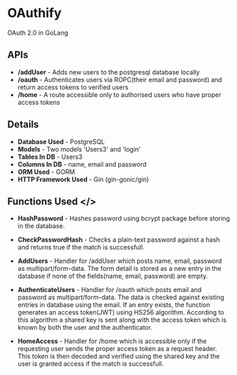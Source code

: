 # OAuthify

OAuth 2.0 in GoLang

## APIs

- **/addUser** - Adds new users to the postgresql database locally
- **/oauth** - Authenticates users via ROPC(their email and password) and return access tokens to verified users
- **/home** - A route accessible only to authorised users who have proper access tokens

## Details

- **Database Used** - PostgreSQL
- **Models** - Two models 'Users3' and 'login'
- **Tables In DB** - Users3
- **Columns In DB** - name, email and password
- **ORM Used** - GORM
- **HTTP Framework Used** - Gin (gin-gonic/gin)

<!-- ## Code

... -->

## Functions Used </>

- **HashPassword** - Hashes password using bcrypt package before storing in the database.

- **CheckPasswordHash** - Checks a plain-text password against a hash and returns true if the match is successfull.

- **AddUsers** - Handler for /addUser which posts name, email, password as multipart/form-data. The form detail is stored as a new entry in the database if none of the fields(name, email, password) are empty.

- **AuthenticateUsers** - Handler for /oauth which posts email and password as multipart/form-data. The data is checked against existing entries in database using the email. If an entry exists, the function generates an access token(JWT) using HS256 algorithm. According to this algorithm a shared key is sent along with the access token which is known by both the user and the authenticator.

- **HomeAccess** - Handler for /home which is accessible only if the requesting user sends the proper access token as a request header. This token is then decoded and verified using the shared key and the user is granted access if the match is successfull.

<!-- ### Prerequisites

What things you need to install the software and how to install them

```
Give examples
```

### Installing

A step by step series of examples that tell you how to get a development env running

Say what the step will be

```
Give the example
```

And repeat

```
until finished
```

End with an example of getting some data out of the system or using it for a little demo -->

<!-- ## Running the tests

Explain how to run the automated tests for this system

### Break down into end to end tests

Explain what these tests test and why

```
Give an example
```

### And coding style tests

Explain what these tests test and why

```
Give an example
```

## Deployment

Add additional notes about how to deploy this on a live system

## Built With

- [Dropwizard](http://www.dropwizard.io/1.0.2/docs/) - The web framework used
- [Maven](https://maven.apache.org/) - Dependency Management
- [ROME](https://rometools.github.io/rome/) - Used to generate RSS Feeds

## Contributing

Please read [CONTRIBUTING.md](https://gist.github.com/PurpleBooth/b24679402957c63ec426) for details on our code of conduct, and the process for submitting pull requests to us.

## Versioning

We use [SemVer](http://semver.org/) for versioning. For the versions available, see the [tags on this repository](https://github.com/your/project/tags).

## Authors

- **Billie Thompson** - _Initial work_ - [PurpleBooth](https://github.com/PurpleBooth)

See also the list of [contributors](https://github.com/your/project/contributors) who participated in this project.

## License

This project is licensed under the MIT License - see the [LICENSE.md](LICENSE.md) file for details

## Acknowledgments

- Hat tip to anyone whose code was used
- Inspiration
- etc -->
